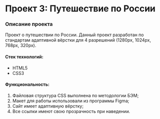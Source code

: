 # Проект 3: Путешествие по России

### Описание проекта
Проект о путешествии по России. Данный проект разработан по стандартам адаптивной вёрстки для 4 разрешений (1280px, 1024px, 768px, 320px).

#### Стек технологий:
* HTML5
* CSS3

#### Функциональность:
1.	Файловая структура CSS выполнена по методологии БЭМ;
2.	Макет для работы использовали из программы Figma;
3.	Сайт имеет адаптивную вёрстку;
4.	Все ссылки имеют свою прозрачность при наведении.

